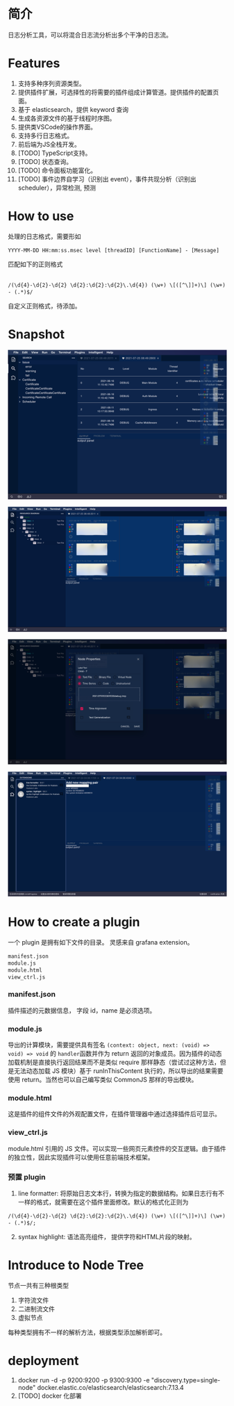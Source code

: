 # 简介
日志分析工具，可以将混合日志流分析出多个干净的日志流。
# Features
1. 支持多种序列资源类型。
2. 提供插件扩展，可选择性的将需要的插件组成计算管道。提供插件的配置页面。
3. 基于 elasticsearch，提供 keyword 查询
4. 生成各资源文件的基于线程时序图。
5. 提供类VSCode的操作界面。
6. 支持多行日志格式。
7. 前后端为JS全栈开发。
8. [TODO]  TypeScript支持。 
9. [TODO]  状态查询。
10. [TODO]  命令面板功能富化。
11. [TODO]  事件边界自学习（识别出 event），事件共现分析（识别出 scheduler），异常检测, 预测 


# How to use
处理的日志格式，需要形如  

```
YYYY-MM-DD HH:mm:ss.msec level [threadID] [FunctionName] - [Message]

```  
匹配如下的正则格式   
```

/(\d{4}-\d{2}-\d{2} \d{2}:\d{2}:\d{2}\.\d{4}) (\w+) \[([^\]]+)\] (\w+) - (.*)$/
```
自定义正则格式，待添加。

# Snapshot

![image0](./doc/image0.png)

![image1](./doc/image1.png)

![image2](./doc/image2.png)

![image3](./doc/image3.png)


# How to create a plugin
一个 plugin 是拥有如下文件的目录。
灵感来自 grafana extension。

```
manifest.json
module.js      
module.html
view_ctrl.js
```

### manifest.json
插件描述的元数据信息， 字段 id，name 是必须选项。
### module.js  
导出的计算模块，需要提供具有签名 ```(context: object, next: (void) => void) => void``` 的 ```handler```函数并作为 return 返回的对象成员。因为插件的动态加载机制是直接执行返回结果而不是类似 require 那样静态（尝试过这种方法，但是无法动态加载 JS 模块）基于 runInThisContent 执行的，所以导出的结果需要使用 return。当然也可以自己编写类似 CommonJS 那样的导出模块。

### module.html 
这是插件的组件文件的外观配置文件，在插件管理器中通过选择插件后可显示。

### view_ctrl.js 
module.html 引用的 JS 文件。可以实现一些网页元素控件的交互逻辑。由于插件的独立性，因此实现插件可以使用任意前端技术框架。

### 预置 plugin
1. line formatter: 将原始日志文本行，转换为指定的数据结构。如果日志行有不一样的格式，就需要在这个插件里面修改。默认的格式化正则为  
```
/(\d{4}-\d{2}-\d{2} \d{2}:\d{2}:\d{2}\.\d{4}) (\w+) \[([^\]]+)\] (\w+) - (.*)$/;
```

2. syntax highlight: 语法高亮组件， 提供字符和HTML片段的映射。

# Introduce to Node Tree 
节点一共有三种根类型
1. 字符流文件
2. 二进制流文件
3. 虚拟节点

每种类型拥有不一样的解析方法，根据类型添加解析即可。

# deployment
1. docker run -d -p 9200:9200 -p 9300:9300 -e "discovery.type=single-node" docker.elastic.co/elasticsearch/elasticsearch:7.13.4
2. [TODO] docker 化部署
